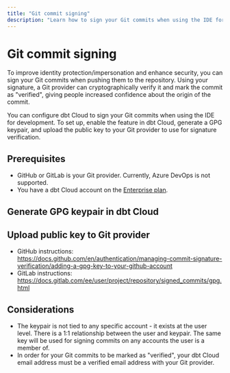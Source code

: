 ```yaml
---
title: "Git commit signing"
description: "Learn how to sign your Git commits when using the IDE for development."
---
```


# Git commit signing <Lifecycle status="Enterprise" />

To improve identity protection/impersonation and enhance security, you can sign your Git commits when pushing them to the repository. Using your signature, a Git provider can cryptographically verify it and mark the commit as "verified", giving people increased confidence about the origin of the commit. 

You can configure dbt Cloud to sign your Git commits when using the IDE for development. To set up, enable the feature in dbt Cloud, generate a GPG keypair, and upload the public key to your Git provider to use for signature verification.  


## Prerequisites 

- GitHub or GitLab is your Git provider. Currently, Azure DevOps is not supported.
- You have a dbt Cloud account on the [Enterprise plan](https://www.getdbt.com/pricing/).

## Generate GPG keypair in dbt Cloud




## Upload public key to Git provider 

- GitHub instructions: https://docs.github.com/en/authentication/managing-commit-signature-verification/adding-a-gpg-key-to-your-github-account
- GitLab instructions: https://docs.gitlab.com/ee/user/project/repository/signed_commits/gpg.html


## Considerations

- The keypair is not tied to any specific account - it exists at the user level. There is a 1:1 relationship between the user and keypair. The same key will be used for signing commits on any accounts the user is a member of.
- In order for your Git commits to be marked as "verified", your dbt Cloud email address must be a verified email address with your Git provider.

